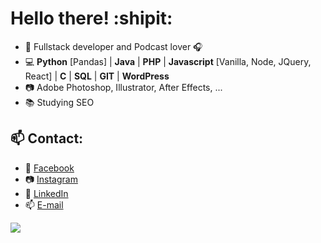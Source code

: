 # Hello there! :shipit:

- :man: Fullstack developer and Podcast lover :headphones:
- :computer: **Python** [Pandas] | **Java** | **PHP** | **Javascript** [Vanilla, Node, JQuery, React] | **C** | **SQL** | **GIT** | **WordPress**
- :camera: Adobe Photoshop, Illustrator, After Effects, ...
- 📚 Studying SEO

## :mailbox: Contact:
- :bust_in_silhouette: [Facebook](https://facebook.com/dwarfthief)
- :camera: [Instagram](https://www.instagram.com/brenno.barboza/)
- :briefcase: [LinkedIn](https://linkedin.com/in/DwarfThief)
- 📫 [E-mail](mailto:brennol.c.b@gmail.com)


![](https://github-readme-stats.vercel.app/api?username=Dwarfthief&show_icons=true)
